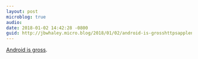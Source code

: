 ```yaml
---
layout: post
microblog: true
audio: 
date: 2018-01-02 14:42:28 -0800
guid: http://jbwhaley.micro.blog/2018/01/02/android-is-grosshttpsapplenewsaolsaejatlgypgijarq.html
---
```

 [Android is gross](https://apple.news/AolsAejA9TLGy-Pg-i8JArQ).
